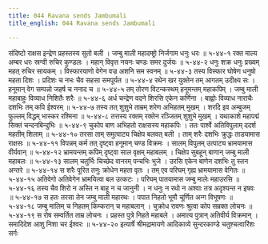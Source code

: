 ```yaml
---
title: 044 Ravana sends Jambumali
title_english: 044 Ravana sends Jambumali

---
```

<div class="audioEmbed"  caption="श्रीराम-हरिसीताराममूर्ति-घनपाठिभ्यां वचनम्" src="https://archive.org/download/Ramayana-recitation-Sriram-harisItArAmamUrti-Ghanapaati-v2/Kanda_5/Kanda_5_SK-044-Ravana_sends_Jambumali.mp3"></div>
संदिष्टो राक्षस इन्द्रेण प्रहस्तस्य सुतो बली ।  
जम्बु माली महादम्ष्ट्रो निर्जगाम धनुः धरः ॥ ५-४४-१  
रक्त माल्य अम्बर धरः स्रग्वी रुचिर कुण्डलः ।  
महान् विवृत्त नयनः चण्डः समर दुर्जयः ॥ ५-४४-२  
धनुः शक्र धनुः प्रख्यम् महत् रुचिर सायकम् ।  
विस्फारयाणो वेगेन वज्र अशनि सम स्वनम् ॥ ५-४४-३  
तस्य विस्फार घोषेण धनुषो महता दिशः ।  
प्रदिशः च नभः चैव सहसा समपूर्यत ॥ ५-४४-४  
रथेन खर युक्तेन तम् आगतम् उदीक्ष्य सः ।  
हनूमान् वेग सम्पन्नो जहर्ष च ननाद च ॥ ५-४४-५  
तम् तोरण विटन्कस्थम् हनूमन्तम् महाकपिम् ।  
जम्बु माली महाबाहुः विव्याध निशितैः शरैः ॥ ५-४४-६  
अर्ध चन्द्रेण वदने शिरसि एकेन कर्णिना ।  
बाह्वोः विव्याध नाराचैः दशभिः तम् कपि ईश्वरम् ॥ ५-४४-७  
तस्य तत् शुशुभे ताम्रम् शरेण अभिहतम् मुखम् ।  
शरदि इव अम्बुजम् फुल्लम् विद्धम् भास्कर रश्मिना ॥ ५-४४-८  
तत्तस्य रक्तम् रक्तेन रञ्जितम् शुशुभे मुखम् ।  
यथाकाशे महापद्मं सिक्तं चन्दनबिन्दुभिः ॥ ५-४४-९  
चुकोप बाण अभिहतो राक्षसस्य महाकपिः ।  
ततः पार्श्वे अतिविपुलाम् ददर्श महतीम् शिलाम् ॥ ५-४४-१०  
तरसा ताम् समुत्पाट्य चिक्षेप बलवत् बली ।  
ताम् शरैः दशभिः क्रुद्धः ताडयामास राक्षसः ॥ ५-४४-११  
विपन्नम् कर्म तत् दृष्ट्वा हनूमान् चण्ड विक्रमः ।  
सालम् विपुलम् उत्पाट्य भ्रामयामास वीर्यवान् ॥ ५-४४-१२  
भ्रामयन्तम् कपिम् दृष्ट्वा साल वृक्षम् महाबलम् ।  
चिक्षेप सुबहून् बाणान् जम्बु माली महाबलः ॥ ५-४४-१३  
सालम् चतुर्भिः चिच्छेद वानरम् पन्चभिः भुजे ।  
उरसि एकेन बाणेन दशभिः तु स्तन अन्तरे ॥ ५-४४-१४  
स शरैः पूरित तनुः क्रोधेन महता वृतः ।  
तम् एव परिघम् गृह्य भ्रामयामास वेगितः ॥ ५-४४-१५  
अतिवेगो अतिवेगेन भ्रामयित्वा बल उत्कटः ।  
परिघम् पातयामास जम्बु मालेः महाउरसि ॥ ५-४४-१६  
तस्य चैव शिरो न अस्ति न बाहू न च जानुनी ।  
न धनुः न रथो न अश्वाः तत्र अदृश्यन्त न इषवः ॥ ५-४४-१७  
स हतः तरसा तेन जम्बु माली महारथः ।  
पपात निहतो भूमौ चूर्णित अन्ग विभूषणः ॥ ५-४४-१८  
जम्बु मालिम् च निहतम् किम्करान् च महाबलान् ।  
चुक्रोध रावणः श्रुत्वा कोप सम्रक्त लोचनः ॥ ५-४४-१९  
स रोष सम्वर्तित ताम्र लोचनः ।  
प्रहस्त पुत्रे निहते महाबले ।  
अमात्य पुत्रान् अतिवीर्य विक्रमान् ।  
समादिदेश आशु निशा चर ईश्वरः ॥ ५-४४-२०  
इत्यार्षे श्रीमद्रामायणे आदिकाव्ये सुन्दरकाण्डे चतुश्चत्वारिंशः सर्गः